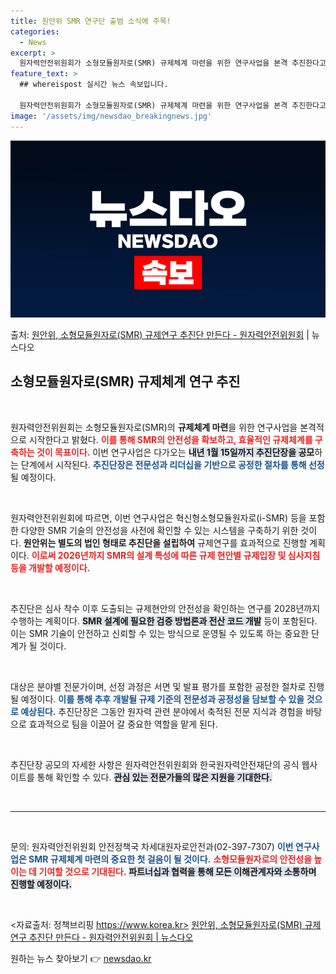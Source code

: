 ```yaml
---
title: 원안위 SMR 연구단 출범 소식에 주목!
categories:
  - News
excerpt: >
  원자력안전위원회가 소형모듈원자로(SMR) 규제체계 마련을 위한 연구사업을 본격 추진한다고 22일 밝혔다. 이…
feature_text: >
  ## whereispost 실시간 뉴스 속보입니다.

  원자력안전위원회가 소형모듈원자로(SMR) 규제체계 마련을 위한 연구사업을 본격 추진한다고 22일 밝혔다. 이…
image: '/assets/img/newsdao_breakingnews.jpg'
---
```


![뉴스다오 속보](/assets/img/newsdao_breakingnews.jpg)

<p>출처: <a href="https://newsdao.kr/2864" rel="dofollow">원안위, 소형모듈원자로(SMR) 규제연구 추진단 만든다 - 원자력안전위원회</a> | 뉴스다오</p>

<h2 data-ke-size="size26">소형모듈원자로(SMR) 규제체계 연구 추진</h2>

<p data-ke-size="size16">&nbsp;</p>

원자력안전위원회는 소형모듈원자로(SMR)의 <b>규제체계 마련</b>을 위한 연구사업을 본격적으로 시작한다고 밝혔다. <b><span style="color: #ee2323;">이를 통해 SMR의 안전성을 확보하고, 효율적인 규제체계를 구축하는 것이 목표이다.</span></b> 이번 연구사업은 다가오는 <b><span style="background-color: #21538527;">내년 1월 15일까지 추진단장을 공모</span></b>하는 단계에서 시작된다. <b><span style="color: #1a5490;">추진단장은 전문성과 리더십을 기반으로 공정한 절차를 통해 선정</span></b>될 예정이다.

<p data-ke-size="size16">&nbsp;</p>

원자력안전위원회에 따르면, 이번 연구사업은 혁신형소형모듈원자로(i-SMR) 등을 포함한 다양한 SMR 기술의 안전성을 사전에 확인할 수 있는 시스템을 구축하기 위한 것이다. <b>원안위는 별도의 법인 형태로 추진단을 설립하여</b> 규제연구를 효과적으로 진행할 계획이다. <b><span style="color: #ee2323;">이로써 2026년까지 SMR의 설계 특성에 따른 규제 현안별 규제입장 및 심사지침 등을 개발할 예정이다.</span></b>

<p data-ke-size="size16">&nbsp;</p>

추진단은 심사 착수 이후 도출되는 규제현안의 안전성을 확인하는 연구를 2028년까지 수행하는 계획이다. <b><span style="background-color: #21538527;">SMR 설계에 필요한 검증 방법론과 전산 코드 개발</span></b> 등이 포함된다. 이는 SMR 기술이 안전하고 신뢰할 수 있는 방식으로 운영될 수 있도록 하는 중요한 단계가 될 것이다.

<p data-ke-size="size16">&nbsp;</p>

대상은 분야별 전문가이며, 선정 과정은 서면 및 발표 평가를 포함한 공정한 절차로 진행될 예정이다. <b><span style="color: #1a5490;">이를 통해 추후 개발될 규제 기준의 전문성과 공정성을 담보할 수 있을 것으로 예상된다.</span></b> 추진단장은 그동안 원자력 관련 분야에서 축적된 전문 지식과 경험을 바탕으로 효과적으로 팀을 이끌어 갈 중요한 역할을 맡게 된다.

<p data-ke-size="size16">&nbsp;</p>

추진단장 공모의 자세한 사항은 원자력안전위원회와 한국원자력안전재단의 공식 웹사이트를 통해 확인할 수 있다. <b><span style="background-color: #21538527;">관심 있는 전문가들의 많은 지원을 기대한다.</span></b> 

<p data-ke-size="size16">&nbsp;</p>

<hr>

<p data-ke-size="size16">&nbsp;</p>

문의: 원자력안전위원회 안전정책국 차세대원자로안전과(02-397-7307) <b><span style="color: #1a5490;">이번 연구사업은 SMR 규제체계 마련의 중요한 첫 걸음이 될 것이다.</span></b> <b><span style="color: #ee2323;">소형모듈원자로의 안전성을 높이는 데 기여할 것으로 기대된다.</span></b> <b><span style="background-color: #21538527;">파트너십과 협력을 통해 모든 이해관계자와 소통하며 진행할 예정이다.</span></b> 

<p data-ke-size="size16">&nbsp;</p>

<자료출처: 정책브리핑 https://www.korea.kr> <a href="https://newsdao.kr/2864">원안위, 소형모듈원자로(SMR) 규제연구 추진단 만든다 - 원자력안전위원회 | 뉴스다오</a> 

원하는 뉴스 찾아보기 👉 <a href="https://newsdao.kr" rel="dofollow">newsdao.kr</a>


